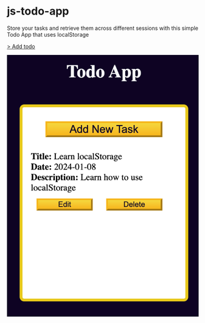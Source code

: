 # js-todo-app
Store your tasks and retrieve them across different sessions with this simple Todo App that uses localStorage

[> Add todo](https://nimble-tarsier-ce5dbc.netlify.app/)

![Todo app screenshot](<Screenshot 2024-01-08 at 12.40.46.png>)